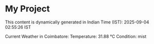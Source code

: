 # My Project

This content is dynamically generated in Indian Time (IST): 2025-09-04 02:55:26 IST


Current Weather in Coimbatore:
Temperature: 31.88 °C
Condition: mist
